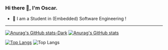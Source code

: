 ### Hi there 👋, I'm Oscar.

- 🔭 I am a Student in (Embedded) Software Engineering !

----

[![Anurag's GitHub stats-Dark](https://github-readme-stats.vercel.app/api?username=Ra5c0&show_icons=true&theme=dark#gh-dark-mode-only)](https://github.com/anuraghazra/github-readme-stats)
[![Anurag's GitHub stats](https://github-readme-stats.vercel.app/api?username=Ra5c0&show_icons=true&theme=shades-of-purple)](https://github.com/anuraghazra/github-readme-stats)

[![Top Langs](https://github-readme-stats.vercel.app/api/top-langs/?username=Ra5c0&layout=compact&theme=shades-of-purple&langs_count=10)](https://github.com/anuraghazra/github-readme-stats)
![Top Langs](https://github-readme-stats.vercel.app/api/top-langs/?Ra5c0=anuraghazra&layout=compact)

